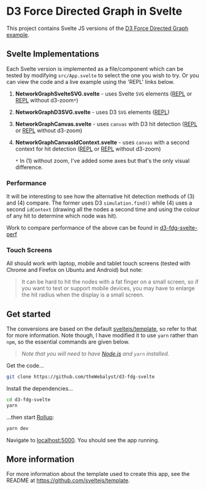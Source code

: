 # D3 Force Directed Graph in Svelte

This project contains Svelte JS versions of the [D3 Force Directed Graph example](https://observablehq.com/@d3/force-directed-graph).

## Svelte Implementations
Each Svelte version is implemented as a file/component which can be tested
by modifying `src/App.svelte` to select the one you wish to try. Or you can
view the code and a live example using the 'REPL' links below.

1. **NetworkGraphSvelteSVG.svelte** - uses Svelte `SVG` elements ([REPL](https://svelte.dev/repl/b74876c524734666ba44cb3fa5b48e90) or [REPL](https://svelte.dev/repl/01a5774b53e9416584428c025668407b?version=3.15.0) without d3-zoom`*`)
2. **NetworkGraphD3SVG.svelte** - uses D3 `SVG` elements ([REPL](https://svelte.dev/repl/a405bd0a2ace463683b6100c94d3e968?version=3.15.0))
3. **NetworkGraphCanvas.svelte** - uses `canvas` with D3 hit detection ([REPL](https://svelte.dev/repl/8b5800c9552440fbb51848504a3c46c9) or [REPL](https://svelte.dev/repl/498b9556c3254c56a2f6c7cfc206bfb1?version=3.16.0) without d3-zoom)
4. **NetworkGraphCanvasIdContext.svelte** - uses `canvas` with a second context for hit detection ([REPL](https://svelte.dev/repl/5cc46975e2c94f4d877d81b6dfbaa142) or [REPL](https://svelte.dev/repl/2b1b461355204525989af7b9b191ef49?version=3.16.0) without d3-zoom)

    `*` In (1) without zoom, I've added some axes but that's the only visual difference.

### Performance
It will be interesting to see how the alternative hit detection methods of
(3) and (4) compare. The former uses D3 `simulation.find()` while (4) 
uses a second `idContext` (drawing all the nodes a second time and using 
the colour of any hit to determine which node was hit).

Work to compare performance of the above can be found in [d3-fdg-svelte-perf](https://github.com/theWebalyst/d3-fdg-svelte-perf)
### Touch Screens
All should work with laptop, mobile and tablet touch screens (tested with Chrome and Firefox on Ubuntu and Android) but
note:
> It can be hard to hit the nodes with a fat finger on a small screen, so if you
> want to test or support mobile devices, you may have to enlarge the hit radius 
> when the display is a small screen.

## Get started
The conversions are based on the default [sveltejs/template](https://github.com/sveltejs/template), so refer to that for more information. 
Note though, I have modified it to use `yarn` rather than `npm`, so the 
essential commands are given below.

> *Note that you will need to have [Node.js](https://nodejs.org) and `yarn` installed.*

Get the code...
```bash
git clone https://github.com/theWebalyst/d3-fdg-svelte
```

Install the dependencies...

```bash
cd d3-fdg-svelte
yarn
```

...then start [Rollup](https://rollupjs.org):

```bash
yarn dev
```

Navigate to [localhost:5000](http://localhost:5000). You should see the app running.

## More information 
For more information about the template used to create this app, see the README at https://github.com/sveltejs/template.
